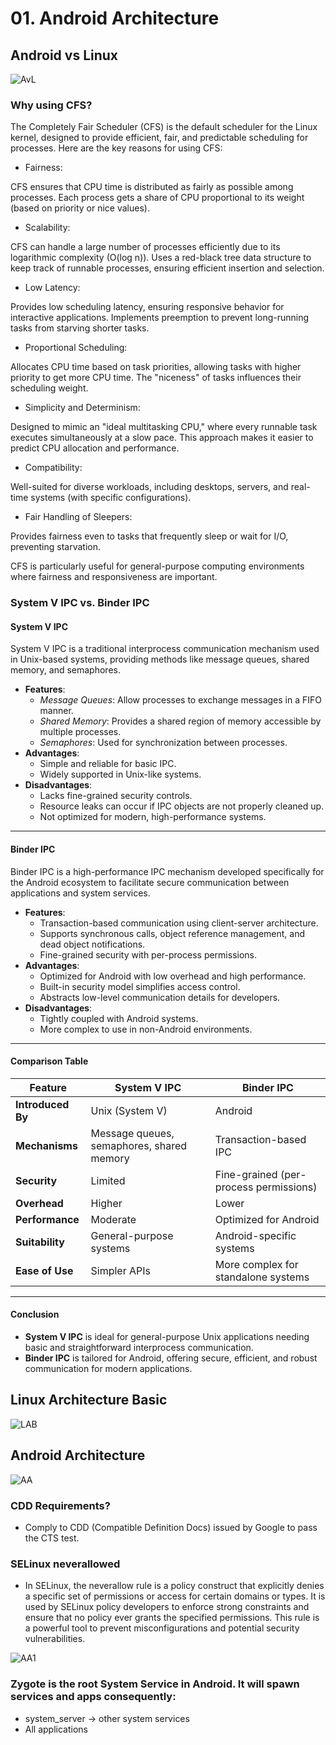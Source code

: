 # 01. Android Architecture

## Android vs Linux
![AvL](../imgs/01.AndroidvsLinux.png)
### Why using CFS?
The Completely Fair Scheduler (CFS) is the default scheduler for the Linux kernel, designed to provide efficient, fair, and predictable scheduling for processes. Here are the key reasons for using CFS:

- Fairness:

CFS ensures that CPU time is distributed as fairly as possible among processes.
Each process gets a share of CPU proportional to its weight (based on priority or nice values).

- Scalability:

CFS can handle a large number of processes efficiently due to its logarithmic complexity (O(log n)).
Uses a red-black tree data structure to keep track of runnable processes, ensuring efficient insertion and selection.

- Low Latency:

Provides low scheduling latency, ensuring responsive behavior for interactive applications.
Implements preemption to prevent long-running tasks from starving shorter tasks.

- Proportional Scheduling:

Allocates CPU time based on task priorities, allowing tasks with higher priority to get more CPU time.
The "niceness" of tasks influences their scheduling weight.

- Simplicity and Determinism:

Designed to mimic an "ideal multitasking CPU," where every runnable task executes simultaneously at a slow pace.
This approach makes it easier to predict CPU allocation and performance.

- Compatibility:

Well-suited for diverse workloads, including desktops, servers, and real-time systems (with specific configurations).

- Fair Handling of Sleepers:

Provides fairness even to tasks that frequently sleep or wait for I/O, preventing starvation.

CFS is particularly useful for general-purpose computing environments where fairness and responsiveness are important.

### System V IPC vs. Binder IPC

#### **System V IPC**
System V IPC is a traditional interprocess communication mechanism used in Unix-based systems, providing methods like message queues, shared memory, and semaphores.

- **Features**:
  - *Message Queues*: Allow processes to exchange messages in a FIFO manner.
  - *Shared Memory*: Provides a shared region of memory accessible by multiple processes.
  - *Semaphores*: Used for synchronization between processes.
- **Advantages**:
  - Simple and reliable for basic IPC.
  - Widely supported in Unix-like systems.
- **Disadvantages**:
  - Lacks fine-grained security controls.
  - Resource leaks can occur if IPC objects are not properly cleaned up.
  - Not optimized for modern, high-performance systems.

---

#### **Binder IPC**
Binder IPC is a high-performance IPC mechanism developed specifically for the Android ecosystem to facilitate secure communication between applications and system services.

- **Features**:
  - Transaction-based communication using client-server architecture.
  - Supports synchronous calls, object reference management, and dead object notifications.
  - Fine-grained security with per-process permissions.
- **Advantages**:
  - Optimized for Android with low overhead and high performance.
  - Built-in security model simplifies access control.
  - Abstracts low-level communication details for developers.
- **Disadvantages**:
  - Tightly coupled with Android systems.
  - More complex to use in non-Android environments.

---

#### **Comparison Table**

| Feature                     | System V IPC               | Binder IPC                |
|-----------------------------|----------------------------|---------------------------|
| **Introduced By**           | Unix (System V)            | Android                   |
| **Mechanisms**              | Message queues, semaphores, shared memory | Transaction-based IPC    |
| **Security**                | Limited                    | Fine-grained (per-process permissions) |
| **Overhead**                | Higher                     | Lower                     |
| **Performance**             | Moderate                  | Optimized for Android     |
| **Suitability**             | General-purpose systems    | Android-specific systems  |
| **Ease of Use**             | Simpler APIs               | More complex for standalone systems |

---

#### **Conclusion**
- **System V IPC** is ideal for general-purpose Unix applications needing basic and straightforward interprocess communication.
- **Binder IPC** is tailored for Android, offering secure, efficient, and robust communication for modern applications.

## Linux Architecture Basic
![LAB](../imgs/01.LinuxArchBasic.png)

## Android Architecture
![AA](../imgs/01.AndroidArch.png)
### CDD Requirements?
- Comply to CDD (Compatible Definition Docs) issued by Google to pass the CTS test.
### SELinux neverallowed
- In SELinux, the neverallow rule is a policy construct that explicitly denies a specific set of permissions or access for certain domains or types. It is used by SELinux policy developers to enforce strong constraints and ensure that no policy ever grants the specified permissions. This rule is a powerful tool to prevent misconfigurations and potential security vulnerabilities.

![AA1](../imgs/01.AndroidArch1.png)
### Zygote is the root System Service in Android. It will spawn services and apps consequently:
- system_server -> other system services
- All applications